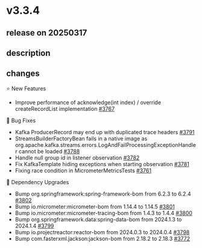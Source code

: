# v3.3.4

## release on 20250317
## description
## changes
⭐ New Features

* Improve performance of acknowledge(int index) / override createRecordList implementation <a href="https://github.com/spring-projects/spring-kafka/issues/3767" data-hovercard-type="issue" data-hovercard-url="/spring-projects/spring-kafka/issues/3767/hovercard">#3767</a>

🐞 Bug Fixes

* Kafka ProducerRecord may end up with duplicated trace headers <a href="https://github.com/spring-projects/spring-kafka/issues/3791" data-hovercard-type="issue" data-hovercard-url="/spring-projects/spring-kafka/issues/3791/hovercard">#3791</a>
* StreamsBuilderFactoryBean fails in a native image as org.apache.kafka.streams.errors.LogAndFailProcessingExceptionHandler cannot be loaded <a href="https://github.com/spring-projects/spring-kafka/issues/3788" data-hovercard-type="issue" data-hovercard-url="/spring-projects/spring-kafka/issues/3788/hovercard">#3788</a>
* Handle null group id in listener observation <a href="https://github.com/spring-projects/spring-kafka/issues/3782" data-hovercard-type="issue" data-hovercard-url="/spring-projects/spring-kafka/issues/3782/hovercard">#3782</a>
* Fix KafkaTemplate hiding exceptions when starting observation <a href="https://github.com/spring-projects/spring-kafka/issues/3781" data-hovercard-type="issue" data-hovercard-url="/spring-projects/spring-kafka/issues/3781/hovercard">#3781</a>
* Fixing race condition in MicrometerMetricsTests <a href="https://github.com/spring-projects/spring-kafka/issues/3761" data-hovercard-type="issue" data-hovercard-url="/spring-projects/spring-kafka/issues/3761/hovercard">#3761</a>

🔨 Dependency Upgrades

* Bump org.springframework:spring-framework-bom from 6.2.3 to 6.2.4 <a href="https://github.com/spring-projects/spring-kafka/pull/3802" data-hovercard-type="pull_request" data-hovercard-url="/spring-projects/spring-kafka/pull/3802/hovercard">#3802</a>
* Bump io.micrometer:micrometer-bom from 1.14.4 to 1.14.5 <a href="https://github.com/spring-projects/spring-kafka/pull/3801" data-hovercard-type="pull_request" data-hovercard-url="/spring-projects/spring-kafka/pull/3801/hovercard">#3801</a>
* Bump io.micrometer:micrometer-tracing-bom from 1.4.3 to 1.4.4 <a href="https://github.com/spring-projects/spring-kafka/pull/3800" data-hovercard-type="pull_request" data-hovercard-url="/spring-projects/spring-kafka/pull/3800/hovercard">#3800</a>
* Bump org.springframework.data:spring-data-bom from 2024.1.3 to 2024.1.4 <a href="https://github.com/spring-projects/spring-kafka/pull/3799" data-hovercard-type="pull_request" data-hovercard-url="/spring-projects/spring-kafka/pull/3799/hovercard">#3799</a>
* Bump io.projectreactor:reactor-bom from 2024.0.3 to 2024.0.4 <a href="https://github.com/spring-projects/spring-kafka/pull/3798" data-hovercard-type="pull_request" data-hovercard-url="/spring-projects/spring-kafka/pull/3798/hovercard">#3798</a>
* Bump com.fasterxml.jackson:jackson-bom from 2.18.2 to 2.18.3 <a href="https://github.com/spring-projects/spring-kafka/pull/3772" data-hovercard-type="pull_request" data-hovercard-url="/spring-projects/spring-kafka/pull/3772/hovercard">#3772</a>

